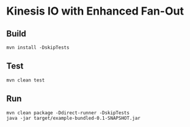 # Kinesis IO with Enhanced Fan-Out

## Build

```
mvn install -DskipTests
```

## Test

```
mvn clean test
```

## Run

```
mvn clean package -Ddirect-runner -DskipTests
java -jar target/example-bundled-0.1-SNAPSHOT.jar
```
